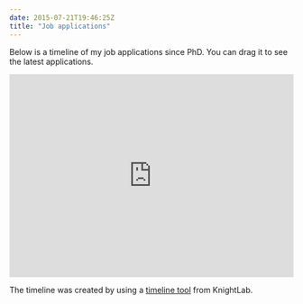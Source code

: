 ```yaml
---
date: 2015-07-21T19:46:25Z
title: "Job applications"
---
```


Below is a timeline of my job applications since PhD. You can drag it to see the latest applications. 

<!-- timeline is created by http://timeline.knightlab.com/ using this Google spread sheet:
https://docs.google.com/spreadsheet/ccc?key=0AtAEJU3ZybXIdG43MDdiWmpzR0t6UnVfQ3JNNU1NNUE&usp=sharing -->
<iframe src='http://cdn.knightlab.com/libs/timeline/latest/embed/index.html?source=0AtAEJU3ZybXIdG43MDdiWmpzR0t6UnVfQ3JNNU1NNUE&font=Arvo-PTSans&maptype=toner&lang=en&height=350' width='100%' height='360' frameborder='0'></iframe>

The timeline was created by using a [timeline tool](http://timeline.knightlab.com/) from KnightLab.
